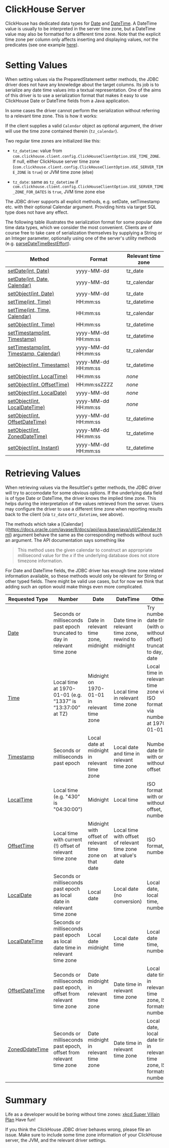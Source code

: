 # ClickHouse Server

ClickHouse has dedicated data types for [Date](https://clickhouse.tech/docs/en/data_types/date) and [DateTime](https://clickhouse.tech/docs/en/data_types/datetime). A DateTime value is usually to be interpreted in the server time zone, but a DateTime value may also be formatted for a different time zone. Note that the explicit time zone per column only affects inserting and displaying values, _not_ the predicates (see one example [here](https://github.com/ClickHouse/ClickHouse/issues/5206)).


# Setting Values

When setting values via the PreparedStatement setter methods, the JDBC driver does not have any knowledge about the target columns. Its job is to serialize any date time values into a textual representation. One of the aims of this driver is to use a serialization format that makes it easy to use ClickHouse Date or DateTime fields from a Java application.

In some cases the driver cannot perform the serialization without referring to a relevant time zone. This is how it works:

If the client supplies a valid  `Calendar` object as optional argument, the driver will use the time zone contained therein (`tz_calendar`).

Two regular time zones are initialized like this:

* `tz_datetime`: value from `com.clickhouse.client.config.ClickHouseClientOption.USE_TIME_ZONE`. If null, either ClickHouse server time zone (`com.clickhouse.client.config.ClickHouseClientOption.USE_SERVER_TIME_ZONE` is `true`) or JVM time zone (else)

* `tz_date`: same as `tz_datetime` if `com.clickhouse.client.config.ClickHouseClientOption.USE_SERVER_TIME_ZONE_FOR_DATES` is `true`, JVM time zone else

The JDBC driver supports all explicit methods, e.g. setDate, setTimestamp etc. with their optional Calendar argument. Providing hints via target SQL type does not have any effect.

The following table illustrates the serialization format for some popular date time data types, which we consider the most convenient. Clients are of course free to take care of serialization themselves by supplying a String or an Integer parameter, optionally using one of the server's utility methods (e.g. [parseDateTimeBestEffort](https://clickhouse.tech/docs/en/query_language/functions/type_conversion_functions/#type_conversion_functions-parsedatetimebesteffort)).

 Method | Format | Relevant time zone |
 ------ | ------ | -------------------
[setDate(int, Date)](https://docs.oracle.com/javase/8/docs/api/java/sql/PreparedStatement.html#setDate-int-java.sql.Date-) | yyyy-MM-dd  | tz_date
[setDate(int, Date, Calendar)](https://docs.oracle.com/javase/8/docs/api/java/sql/PreparedStatement.html#setDate-int-java.sql.Date-java.util.Calendar-) | yyyy-MM-dd | tz_calendar
[setObject(int, Date)](https://docs.oracle.com/javase/8/docs/api/java/sql/PreparedStatement.html#setObject-int-java.lang.Object-) | yyyy-MM-dd | tz_date
[setTime(int, Time)](https://docs.oracle.com/javase/8/docs/api/java/sql/PreparedStatement.html#setTime-int-java.sql.Time-) | HH:mm:ss | tz_datetime
[setTime(int, Time, Calendar)](https://docs.oracle.com/javase/8/docs/api/java/sql/PreparedStatement.html#setTime-int-java.sql.Time-java.util.Calendar-) | HH:mm:ss | tz_calendar 
[setObject(int, Time)](https://docs.oracle.com/javase/8/docs/api/java/sql/PreparedStatement.html#setObject-int-java.lang.Object-) | HH:mm:ss | tz_datetime
[setTimestamp(int, Timestamp)](https://docs.oracle.com/javase/8/docs/api/java/sql/PreparedStatement.html#setTimestamp-int-java.sql.Timestamp-) | yyyy-MM-dd HH:mm:ss | tz_datetime
[setTimestamp(int, Timestamp, Calendar)](https://docs.oracle.com/javase/8/docs/api/java/sql/PreparedStatement.html#setTimestamp-int-java.sql.Timestamp-java.util.Calendar-) | yyyy-MM-dd HH:mm:ss | tz_calendar
[setObject(int, Timestamp)](https://docs.oracle.com/javase/8/docs/api/java/sql/PreparedStatement.html#setObject-int-java.lang.Object-) | yyyy-MM-dd HH:mm:ss | tz_datetime
[setObject(int, LocalTime)](https://docs.oracle.com/javase/8/docs/api/java/sql/PreparedStatement.html#setObject-int-java.lang.Object-) | HH:mm:ss | _none_
[setObject(int, OffsetTime)](https://docs.oracle.com/javase/8/docs/api/java/sql/PreparedStatement.html#setObject-int-java.lang.Object-) | HH:mm:ssZZZZ | _none_
[setObject(int, LocalDate)](https://docs.oracle.com/javase/8/docs/api/java/sql/PreparedStatement.html#setObject-int-java.lang.Object-) | yyyy-MM-dd | _none_
[setObject(int, LocalDateTime)](https://docs.oracle.com/javase/8/docs/api/java/sql/PreparedStatement.html#setObject-int-java.lang.Object-) | yyyy-MM-dd HH:mm:ss | _none_
[setObject(int, OffsetDateTime)](https://docs.oracle.com/javase/8/docs/api/java/sql/PreparedStatement.html#setObject-int-java.lang.Object-) | yyyy-MM-dd HH:mm:ss | tz_datetime
[setObject(int, ZonedDateTime)](https://docs.oracle.com/javase/8/docs/api/java/sql/PreparedStatement.html#setObject-int-java.lang.Object-) | yyyy-MM-dd HH:mm:ss | tz_datetime
[setObject(int, Instant)](https://docs.oracle.com/javase/8/docs/api/java/sql/PreparedStatement.html#setObject-int-java.lang.Object-) | yyyy-MM-dd HH:mm:ss | tz_datetime

# Retrieving Values

When retrieving values via the ResultSet's getter methods, the JDBC driver will try to accomodate for some obvious options. If the underlying data field is of type Date or DateTime, the driver knows the implied time zone. This helps during the interpretation of the values retrieved from the server. Users may configure the driver to use a different time zone when reporting results back to the client (via `tz_date` or`tz_datetime`,  see above).

The methods which take a [Calendar]((https://docs.oracle.com/javase/8/docs/api/java.base/java/util/Calendar.html) argument behave the same as the corresponding methods without such an argument. The API documentation says something like

> This method uses the given calendar to construct an appropriate millisecond value for the _x_ if the underlying database does not store timezone information.

For Date and DateTime fields, the JDBC driver has enough time zone related information available, so these methods would only be relevant for String or other typed fields. There might be valid use cases, but for now we think that adding such an option would make things even more complicated.

Requested Type | Number | Date | DateTime | Other 
---------------| -------|------|----------|--------  
[Date](https://docs.oracle.com/javase/8/docs/api/java/sql/Date.html) | Seconds or milliseconds past epoch truncated to day in relevant time zone | Date in relevant time zone, midnight |  Date time in relevant time zone, rewind to midnight | Try number, date time (with or without offset) truncated to day, date
[Time](https://docs.oracle.com/javase/8/docs/api/java/sql/Time.html) | Local time at 1970-01-01 (e.g. “1337” is “13:37:00” at TZ) | Midnight on 1970-01-01 in relevant time zone | Local time in relevant time zone | Local time in relevant time zone via ISO format or via number, at 1970-01-01
[Timestamp](https://docs.oracle.com/javase/8/docs/api/java/sql/Timestamp.html) | Seconds or milliseconds past epoch | Local date at midnight in relevant time zone | Local date and time in relevant time zone | Number, date time with or without offset
[LocalTime](https://docs.oracle.com/javase/8/docs/api/java/time/LocalTime.html) | Local time (e.g. "430" is "04:30:00") | Midnight | Local time | ISO format with or without offset, number
[OffsetTime](https://docs.oracle.com/javase/8/docs/api/java/time/OffsetTime.html) | Local time with current (!) offset of relevant time zone | Midnight with offset of relevant time zone on that date | Local time with offset of relevant time zone at value's date | ISO format, number
[LocalDate](https://docs.oracle.com/javase/8/docs/api/java/time/LocalDate.html) | Seconds or milliseconds past epoch as local date in relevant time zone | Local date | Local date (no conversion) | Local date, local time, number
[LocalDateTime](https://docs.oracle.com/javase/8/docs/api/java/time/LocalDateTime.html) | Seconds or milliseconds past epoch as local date time in relevant time zone | Local date midnight | Local date time | Local date time, number 
[OffsetDateTime](https://docs.oracle.com/javase/8/docs/api/java/time/OffsetDateTime.html) |  Seconds or milliseconds past epoch, offset from relevant time zone | Date midnight in relevant time zone | Date time in relevant time zone | Local date time in relevant time zone, ISO formats, number
[ZonedDdateTime](https://docs.oracle.com/javase/8/docs/api/java/time/ZonedDateTime.html) | Seconds or milliseconds past epoch, offset from relevant time zone | Date midnight in relevant time zone | Date time in relevant time zone | Local date, local date time in relevant time zone, ISO formats, number

# Summary

Life as a developer would be boring without time zones: [xkcd Super Villain Plan](https://xkcd.com/1883) Have fun!

If you think the ClickHouse JDBC driver behaves wrong, please file an issue. Make sure to include some time zone information of your ClickHouse server, the JVM, and the relevant driver settings.